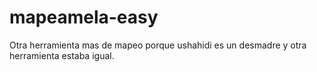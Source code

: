 # mapeamela-easy
Otra herramienta mas de mapeo porque ushahidi es un desmadre y otra herramienta estaba igual.

